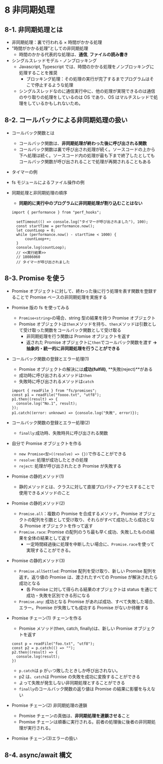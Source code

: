 # 8 非同期処理

## 8-1. 非同期処理とは

- 非同期処理：裏で行われる × 時間がかかる処理
- "時間がかかる処理"としての非同期処理
  - 時間のかかる代表的な処理は、**通信**, **ファイルの読み書き**
- シングルスレッドモデル・ノンブロッキング
  - Javascript, Typescript では、時間のかかる処理をノンブロッキングに処理することを推奨
    - ブロッキング処理：その処理の実行が完了するまでプログラムはそこで停止するような処理
  - シングルスレッドなのに通信実行中に、他の処理が実現できるのは通信のやり取りの処理をしているのは OS であり、OS はマルチスレッドで処理をしているかもしれないため。

## 8-2. コールバックによる非同期処理の扱い

- コールバック関数とは
  - コールバック関数は、**非同期処理が終わった後に呼び出される関数**
  - コールバック関数は裏で呼び出され処理が続く。ソースコードの上から下へ処理は続く。ソースコード内の処理が最も下まで終了したとしてもコールバック関数が呼び出されることで処理が再開されることもある
- タイマーの例
- fs モジュールによるファイル操作の例
- 同期処理と非同期処理の順序

  - **同期的に実行中のプログラムに非同期処理が割り込むことはない**

  ```
  import { performance } from "perf_hooks";

    setTimeout(() => console.log("タイマーが呼び出されました"), 100);
    const startTime = performance.now();
    let countLoop = 0;
    while (performance.now() - startTime < 1000) {
        countLoop++;
    }
    console.log(countLoop);
    // <<実行結果>>
    // 18086060
    // タイマーが呼び出されました
  ```

## 8-3. Promise を使う

- Promise オブジェクトに対して、終わった後に行う処理を表す関数を登録することで Promise ベースの非同期処理を実施する
- Promise 版の fs を使ってみる
  - `Promise<string>`の場合、string 型の結果を持つ Promise オブジェクト
  - Promise オブジェクトは`then`メソッドを持ち、`then`メソッドは引数として受け取った関数をコールバック関数として受け取る
    - 非同期処理を行う関数は Promise オブジェクトを返す
    - 返された Promise オブジェクトに`then`でコールバック関数を渡す
      **→ 抽象的・統一的に非同期処理を行うことができる**
- コールバック関数の登録とエラー処理(1)

  - Promise オブジェクトの解決には**成功(fulfill)**, **失敗(reject)**がある
  - 成功時に呼び出されるメソッドは`then`
  - 失敗時に呼び出されるメソッドは`catch`

  ```
  import { readFile } from "fs/promises";
  const p1 = readFile("foooo.txt", "utf8");
  p1.then((result) => {
    console.log("No.1", result);
  });
  p1.catch((error: unknown) => {console.log("失敗", error)});
  ```

- コールバック関数の登録とエラー処理(2)

  - `finally`:成功時、失敗時共に呼び出される関数

- 自分で Promise オブジェクトを作る

  - `new Promise<型>((resolve) => {})`で作ることができる
  - `resolve`: 処理が成功したときの処理
  - `reject`: 処理が呼び出されたとき Promise が失敗する

- Promise の静的メソッド(1)
  - 静的メソッドとは、クラスに対して直接プロパティアクセスすることで使用できるメソッドのこと
- Promise の静的メソッド(2)
  - `Promise.all`：複数の Promise を合成するメソッド。Promise オブジェクトの配列を引数として受け取り、それらがすべて成功したら成功となる Promise オブジェクトを作って返す
  - `Promise.race`: Promise の配列のうち最も早く成功、失敗したものの結果を全体の結果として返す
    - 一定時間経過後に処理を中断したい場合に、`Promise.race`を使って実現することができる。
- Promise の静的メソッド(3)
  - `Promise.allSettled`: Promise 配列を受け取り、新しい Promise 配列を返す。返り値の Promise は、渡されたすべての Promise が解決されたら成功となる
    - 各 Promise に対して得られる結果のオブジェクトは status を通じて成功・失敗を区別できる形になる
  - `Promise.any`: 成功となる Promise があれば成功、すべて失敗した場合、エラー。Promise が失敗しても成功する Promise がないか待機する
- Promise チェーン(1) チェーンを作る
  - Promise メソッド(then, catch, finally)は、新しい Promise オブジェクトを返す
  ```
  const p = readFile("foo.txt", "utf8");
  const p2 = p.catch(() => "");
  p2.then((result) => {
    console.log(result);
  })
  ```
  - `p.catch`は p がぃつ敗したときしか呼び出されない。
  - p2 は、`catch`は Promise の失敗を成功に変換することができる
  - よって失敗が発生しない非同期処理とすることができる
  - `finally`のコールバック関数の返り値は Promise の結果に影響を与えない
- Promise チェーン(2) 非同期処理の連鎖
  - Promise チェーンの真価は、**非同期処理を連鎖させる**こと
  - Promise チェーンは順番に実行される。前者の処理後に後者の非同期処理が実行される。
- Promise チェーン(3)エラーの扱い

## 8-4. async/await 構文

